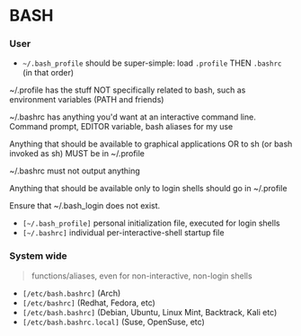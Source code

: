 # BASH

### User

- `~/.bash_profile` should be super-simple: load `.profile` THEN `.bashrc` (in that order)

~/.profile has the stuff NOT specifically related to bash, such as environment variables (PATH and friends)

~/.bashrc has anything you'd want at an interactive command line. Command prompt, EDITOR variable, bash aliases for my use

Anything that should be available to graphical applications OR to sh (or bash invoked as sh) MUST be in ~/.profile

~/.bashrc must not output anything

Anything that should be available only to login shells should go in ~/.profile

Ensure that ~/.bash_login does not exist.


- `[~/.bash_profile]` personal initialization file, executed for login shells
- `[~/.bashrc]` individual per-interactive-shell startup file

### System wide 
> functions/aliases, even for non-interactive, non-login shells
- `[/etc/bash.bashrc]` (Arch)
- `[/etc/bashrc]` (Redhat, Fedora, etc)
- `[/etc/bash.bashrc]` (Debian, Ubuntu, Linux Mint, Backtrack, Kali etc)
- `[/etc/bash.bashrc.local]` (Suse, OpenSuse, etc)

